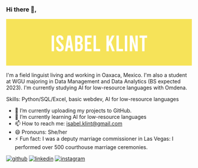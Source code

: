 ### Hi there 👋,

<img src="https://raw.githubusercontent.com/isabelklint/isabelklint/main/some-banner.001.jpeg">

I'm a field linguist living and working in Oaxaca, Mexico. I'm also a student at WGU majoring in Data Management and Data Analytics (BS expected 2023). I'm currently studying AI for low-resource languages with Omdena.

Skills: Python/SQL/Excel, basic webdev, AI for low-resource languages

- 🔭 I’m currently uploading my projects to GitHub. 
- 🌱 I’m currently learning AI for low-resource languages
- 📫 How to reach me: isabel.klint@gmail.com 
- 😄 Pronouns: She/her 
- ⚡ Fun fact: I was a deputy marriage commissioner in Las Vegas: I performed over 500 courthouse marriage ceremonies. 


[<img src='https://cdn.jsdelivr.net/npm/simple-icons@3.0.1/icons/github.svg' alt='github' height='40'>](https://github.com/isabelklint)  [<img src='https://cdn.jsdelivr.net/npm/simple-icons@3.0.1/icons/linkedin.svg' alt='linkedin' height='40'>](https://www.linkedin.com/in/isabel-klint-09586522/)  [<img src='https://cdn.jsdelivr.net/npm/simple-icons@3.0.1/icons/instagram.svg' alt='instagram' height='40'>](https://www.instagram.com/isabelklint/)  
